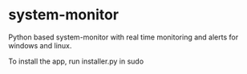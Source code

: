 # system-monitor
Python based system-monitor with real time monitoring and alerts for windows and linux.

To install the app, run installer.py in sudo